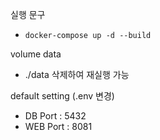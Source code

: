 
실행 문구
 - ```docker-compose up -d --build```

volume data
 - ./data 삭제하여 재실행 가능

default setting (.env 변경)
 - DB Port : 5432 
 - WEB Port : 8081

